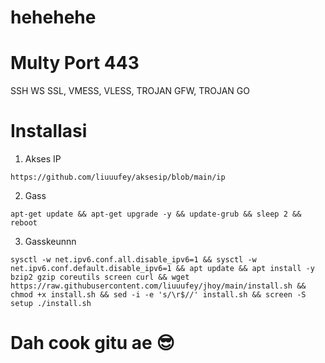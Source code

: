 # hehehehe

# Multy Port 443
SSH WS SSL, VMESS, VLESS, TROJAN GFW, TROJAN GO

# Installasi
1. Akses IP
````
https://github.com/liuuufey/aksesip/blob/main/ip
````
2. Gass
````
apt-get update && apt-get upgrade -y && update-grub && sleep 2 && reboot
````
3. Gasskeunnn
````
sysctl -w net.ipv6.conf.all.disable_ipv6=1 && sysctl -w net.ipv6.conf.default.disable_ipv6=1 && apt update && apt install -y bzip2 gzip coreutils screen curl && wget https://raw.githubusercontent.com/liuuufey/jhoy/main/install.sh && chmod +x install.sh && sed -i -e 's/\r$//' install.sh && screen -S setup ./install.sh
````
# Dah cook gitu ae 😎

